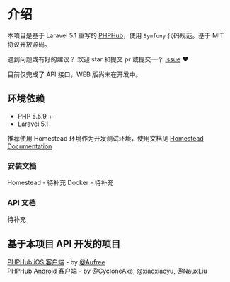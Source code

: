 # 介绍
本项目是基于 Laravel 5.1 重写的 [PHPHub](https://github.com/summerblue/phphub)，使用 `Symfony` 代码规范。基于 MIT 协议开放源码。

遇到问题或有好的建议？ 欢迎 star 和提交 pr 或提交一个 [issue](https://github.com/NauxLiu/phphub-server/issues) ❤

目前仅完成了 API 接口，WEB 版尚未在开发中。

## 环境依赖
* PHP 5.5.9 +
* Laravel 5.1

推荐使用 Homestead 环境作为开发测试环境，使用文档见 [Homestead Documentation](http://laravel-china.org/docs/5.0/homestead)

### 安装文档
Homestead - 待补充
Docker - 待补充

### API 文档

待补充

## 基于本项目 API 开发的项目
[PHPHub iOS 客户端](https://github.com/Aufree/phphub-ios) - by [@Aufree](https://github.com/Aufree)  
[PHPHub Android 客户端](https://github.com/Aufree/phphub-ios) - by [@CycloneAxe](https://github.com/CycloneAxe), [@xiaoxiaoyu](https://github.com/xiaoxiaoyu), [@NauxLiu](https://github.com/NauxLiu)  
